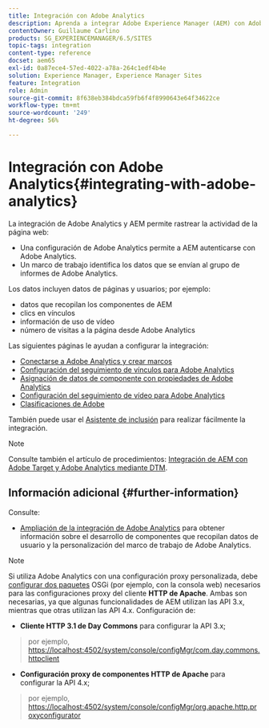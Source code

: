 ```yaml
---
title: Integración con Adobe Analytics
description: Aprenda a integrar Adobe Experience Manager (AEM) con Adobe Analytics.
contentOwner: Guillaume Carlino
products: SG_EXPERIENCEMANAGER/6.5/SITES
topic-tags: integration
content-type: reference
docset: aem65
exl-id: 0a87ece4-57ed-4022-a78a-264c1edf4b4e
solution: Experience Manager, Experience Manager Sites
feature: Integration
role: Admin
source-git-commit: 8f638eb384bdca59fb6f4f8990643e64f34622ce
workflow-type: tm+mt
source-wordcount: '249'
ht-degree: 56%

---
```


# Integración con Adobe Analytics{#integrating-with-adobe-analytics}

La integración de Adobe Analytics y AEM permite rastrear la actividad de la página web:

* Una configuración de Adobe Analytics permite a AEM autenticarse con Adobe Analytics.
* Un marco de trabajo identifica los datos que se envían al grupo de informes de Adobe Analytics.

Los datos incluyen datos de páginas y usuarios; por ejemplo:

* datos que recopilan los componentes de AEM
* clics en vínculos
* información de uso de vídeo
* número de visitas a la página desde Adobe Analytics

Las siguientes páginas le ayudan a configurar la integración:

* [Conectarse a Adobe Analytics y crear marcos](/help/sites-administering/adobeanalytics-connect.md)
* [Configuración del seguimiento de vínculos para Adobe Analytics](/help/sites-administering/adobeanalytics-link.md)
* [Asignación de datos de componente con propiedades de Adobe Analytics](/help/sites-administering/adobeanalytics-mapping.md)
* [Configuración del seguimiento de vídeo para Adobe Analytics](/help/sites-administering/adobeanalytics-video.md)
* [Clasificaciones de Adobe](/help/sites-administering/adobeanalytics-classifications.md)

También puede usar el [Asistente de inclusión](/help/sites-administering/opt-in.md) para realizar fácilmente la integración.

>[!NOTE]
>
>Consulte también el artículo de procedimientos: [Integración de AEM con Adobe Target y Adobe Analytics mediante DTM](https://helpx.adobe.com/experience-manager/using/integrate-digital-marketing-solutions.html).

## Información adicional {#further-information}

Consulte:

* [Ampliación de la integración de Adobe Analytics](/help/sites-developing/extending-analytics.md) para obtener información sobre el desarrollo de componentes que recopilan datos de usuario y la personalización del marco de trabajo de Adobe Analytics.

>[!NOTE]
>
>Si utiliza Adobe Analytics con una configuración proxy personalizada, debe [configurar dos paquetes](/help/sites-deploying/configuring-osgi.md) OSGi (por ejemplo, con la consola web) necesarios para las configuraciones proxy del cliente **HTTP de Apache**. Ambas son necesarias, ya que algunas funcionalidades de AEM utilizan las API 3.x, mientras que otras utilizan las API 4.x. Configuración de:
>
>* **Cliente HTTP 3.1 de Day Commons** para configurar la API 3.x;
>  >  por ejemplo, [https://localhost:4502/system/console/configMgr/com.day.commons.httpclient](https://localhost:4502/system/console/configMgr/com.day.commons.httpclient)
>
>* **Configuración proxy de componentes HTTP de Apache** para configurar la API 4.x;
>  >  por ejemplo, [https://localhost:4502/system/console/configMgr/org.apache.http.proxyconfigurator](https://localhost:4502/system/console/configMgr/org.apache.http.proxyconfigurator)
>
